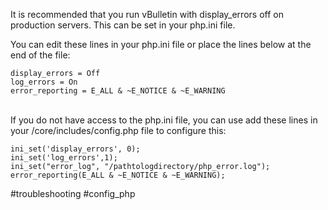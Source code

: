 
It is recommended that you run vBulletin with display_errors off on production servers. This can be set in your php.ini file.  
  
You can edit these lines in your php.ini file or place the lines below at the end of the file:  
  
~~~
display_errors = Off  
log_errors = On  
error_reporting = E_ALL & ~E_NOTICE & ~E_WARNING
~~~
​  
If you do not have access to the php.ini file, you can use add these lines in your /core/includes/config.php file to configure this:  
  
~~~
ini_set('display_errors', 0);  
ini_set('log_errors',1);  
ini_set("error_log", "/pathtologdirectory/php_error.log");  
error_reporting(E_ALL & ~E_NOTICE & ~E_WARNING);
~~~

#troubleshooting #config_php 
